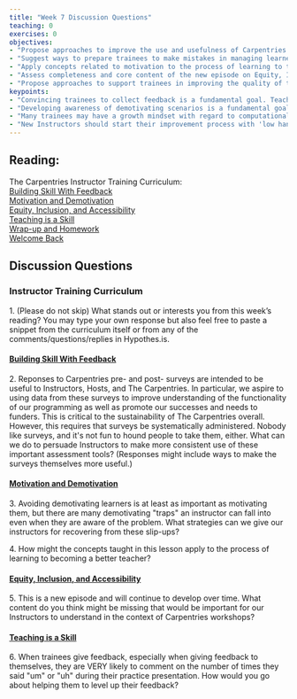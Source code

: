 ```yaml
--- 
title: "Week 7 Discussion Questions"    
teaching: 0 
exercises: 0  
objectives:
- "Propose approaches to improve the use and usefulness of Carpentries feedback surveys."
- "Suggest ways to prepare trainees to make mistakes in managing learner motivation."
- "Apply concepts related to motivation to the process of learning to teach."
- "Assess completeness and core content of the new episode on Equity, Inclusion, and Accessibility."
- "Propose approaches to support trainees in improving the quality of their feedback."
keypoints:  
- "Convincing trainees to collect feedback is a fundamental goal. Teaching them to use it is the next step."
- "Developing awareness of demotivating scenarios is a fundamental goal. Teaching trainees to cope with them is the next step."
- "Many trainees may have a growth mindset with regard to computational skills and a fixed mindset with regard to teaching skills."
- "New Instructors should start their improvement process with 'low hanging fruit' -- teaching techniques they can easily adopt. For some, this might center on presentation style while for others, it might have more to do with classroom mechanics. Focusing on one thing at a time to improve on can help people evaluate and prioritize their goals as they progress."
---
```


## Reading:
The Carpentries Instructor Training Curriculum:  
[Building Skill With Feedback](https://data-lessons.github.io/instructor-training/06-feedback/index.html)  
[Motivation and Demotivation](https://data-lessons.github.io/instructor-training/08-motivation/index.html)  
[Equity, Inclusion, and Accessibility](https://data-lessons.github.io/instructor-training/09-eia/index.html)  
[Teaching is a Skill](https://data-lessons.github.io/instructor-training/11-practice-teaching/index.html)  
[Wrap-up and Homework](https://data-lessons.github.io/instructor-training/12-homework/index.html)  
[Welcome Back](http://data-lessons.github.io/instructor-training/13-second-welcome/index.html)   



## Discussion Questions

### Instructor Training Curriculum
1\. (Please do not skip) What stands out or interests you from this week’s reading? You may type your own response but also feel free to paste a snippet from the curriculum itself or from any of the comments/questions/replies in Hypothes.is.

#### [Building Skill With Feedback](https://data-lessons.github.io/instructor-training/06-feedback/index.html)
2\. Reponses to Carpentries pre- and post- surveys are intended to be useful to Instructors, Hosts, and The Carpentries. In particular, we aspire to using data 
from these surveys to improve understanding of the functionality of our programming as well as promote our successes and needs to funders. 
This is critical to the sustainability of The Carpentries overall.
However, this requires that surveys be systematically administered. Nobody like surveys, and it's not fun to hound people to take them, either. What can we do to 
persuade Instructors to make more consistent use of these important assessment tools? (Responses might include ways to make the surveys themselves more useful.)

#### [Motivation and Demotivation](https://data-lessons.github.io/instructor-training/08-motivation/index.html)
3\. Avoiding demotivating learners is at least as important as motivating them, but there are many demotivating "traps" an 
instructor can fall into even when they are aware of the problem. What strategies can we give our instructors for recovering 
from these slip-ups?

4\. How might the concepts taught in this lesson apply to the process of learning to becoming a better teacher?

#### [Equity, Inclusion, and Accessibility](https://data-lessons.github.io/instructor-training/09-eia/index.html)
5\. This is a new episode and will continue to develop over time. What content do you think might be missing that would be important for our Instructors to 
understand in the context of Carpentries workshops?

#### [Teaching is a Skill](https://data-lessons.github.io/instructor-training/11-practice-teaching/index.html)
6\. When trainees give feedback, especially when giving feedback to themselves, they are VERY likely to comment on the number of times they said "um" or "uh" 
during their practice presentation. How would you go about helping them to level up their feedback?



